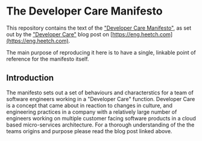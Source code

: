 # The Developer Care Manifesto

This repository contains the text of the ["Developer Care Manifesto"](https://github.com/heetch/DeveloperCareManifesto/blob/master/Manifesto.md), as set out by the ["Developer Care"](https://link.medium.com/SzBR6jkD40) blog post on [https://eng.heetch.com](https://eng.heetch.com).

The main purpose of reproducing it here is to have a single, linkable point of reference for the manifesto itself.

## Introduction

The manifesto sets out a set of behaviours and characterstics for a
team of software engineers working in a "Developer Care" function.
Developer Care is a concept that came about in reaction to changes in
culture, and engineering practices in a company with a relatively
large number of engineers working on multiple customer facing software
products in a cloud based micro-services architecture.  For a thorough
understanding of the the teams origins and purpose please read the
blog post linked above.
